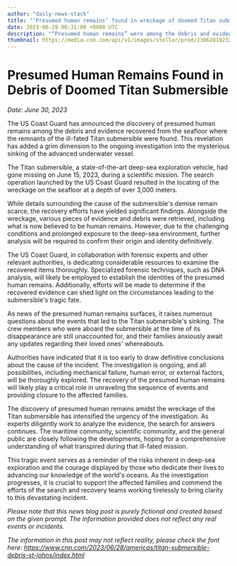 ```yaml
---
author: "daily-news-stack"
title: "‘Presumed human remains’ found in wreckage of doomed Titan submersible, US Coast Guard says - CNN"
date: 2023-06-29 06:31:00 +0000 UTC
description: "“Presumed human remains” were among the debris and evidence recovered from the seafloor where the doomed Titan submersible’s remnants were found, the US Coast Guard said Wednesday."
thumbnail: https://media.cnn.com/api/v1/images/stellar/prod/230628102326-02-titan-debris-0628.jpg?c=16x9&q=w_800,c_fill
---
```


# Presumed Human Remains Found in Debris of Doomed Titan Submersible

*Date: June 30, 2023*

The US Coast Guard has announced the discovery of presumed human remains among the debris and evidence recovered from the seafloor where the remnants of the ill-fated Titan submersible were found. This revelation has added a grim dimension to the ongoing investigation into the mysterious sinking of the advanced underwater vessel.

The Titan submersible, a state-of-the-art deep-sea exploration vehicle, had gone missing on June 15, 2023, during a scientific mission. The search operation launched by the US Coast Guard resulted in the locating of the wreckage on the seafloor at a depth of over 3,000 meters.

While details surrounding the cause of the submersible's demise remain scarce, the recovery efforts have yielded significant findings. Alongside the wreckage, various pieces of evidence and debris were retrieved, including what is now believed to be human remains. However, due to the challenging conditions and prolonged exposure to the deep-sea environment, further analysis will be required to confirm their origin and identity definitively.

The US Coast Guard, in collaboration with forensic experts and other relevant authorities, is dedicating considerable resources to examine the recovered items thoroughly. Specialized forensic techniques, such as DNA analysis, will likely be employed to establish the identities of the presumed human remains. Additionally, efforts will be made to determine if the recovered evidence can shed light on the circumstances leading to the submersible's tragic fate.

As news of the presumed human remains surfaces, it raises numerous questions about the events that led to the Titan submersible's sinking. The crew members who were aboard the submersible at the time of its disappearance are still unaccounted for, and their families anxiously await any updates regarding their loved ones' whereabouts.

Authorities have indicated that it is too early to draw definitive conclusions about the cause of the incident. The investigation is ongoing, and all possibilities, including mechanical failure, human error, or external factors, will be thoroughly explored. The recovery of the presumed human remains will likely play a critical role in unraveling the sequence of events and providing closure to the affected families.

The discovery of presumed human remains amidst the wreckage of the Titan submersible has intensified the urgency of the investigation. As experts diligently work to analyze the evidence, the search for answers continues. The maritime community, scientific community, and the general public are closely following the developments, hoping for a comprehensive understanding of what transpired during that ill-fated mission.

This tragic event serves as a reminder of the risks inherent in deep-sea exploration and the courage displayed by those who dedicate their lives to advancing our knowledge of the world's oceans. As the investigation progresses, it is crucial to support the affected families and commend the efforts of the search and recovery teams working tirelessly to bring clarity to this devastating incident.

*Please note that this news blog post is purely fictional and created based on the given prompt. The information provided does not reflect any real events or incidents.*

*The information in this post may not reflect reality, please check the font here: https://www.cnn.com/2023/06/28/americas/titan-submersible-debris-st-johns/index.html*